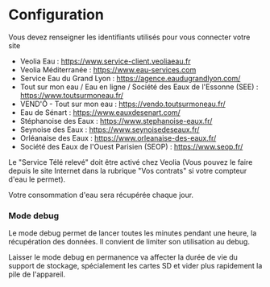 # Configuration

Vous devez renseigner les identifiants utilisés pour vous connecter votre site
- Veolia Eau : https://www.service-client.veoliaeau.fr
- Veolia Méditerranée : https://www.eau-services.com
- Service Eau du Grand Lyon : https://agence.eaudugrandlyon.com/
- Tout sur mon eau / Eau en ligne / Société des Eaux de l'Essonne (SEE) : https://www.toutsurmoneau.fr/
- VEND'Ô - Tout sur mon eau : https://vendo.toutsurmoneau.fr/
- Eau de Sénart : https://www.eauxdesenart.com/
- Stéphanoise des Eaux : https://www.stephanoise-eaux.fr/
- Seynoise des Eaux : https://www.seynoisedeseaux.fr/
- Orléanaise des Eaux : https://www.orleanaise-des-eaux.fr/
- Société des Eaux de l'Ouest Parisien (SEOP) : https://www.seop.fr/

Le "Service Télé relevé" doit être activé chez Veolia (Vous pouvez le faire depuis le site Internet dans la rubrique "Vos contrats" si votre compteur d'eau le permet).

Votre consommation d'eau sera récupérée chaque jour.

### Mode debug

Le mode debug permet de lancer toutes les minutes pendant une heure, la récupération des données. Il convient de limiter son utilisation au debug.

Laisser le mode debug en permanence va affecter la durée de vie du support de stockage, spécialement les cartes SD et vider plus rapidement la pile de l'appareil.
